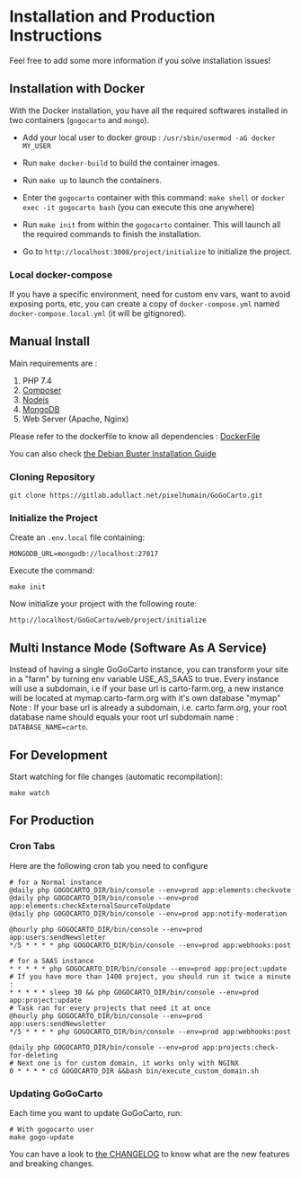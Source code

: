 Installation and Production Instructions
========================================

Feel free to add some more information if you solve installation issues!

Installation with Docker
------------

With the Docker installation, you have all the required softwares installed in two containers (`gogocarto` and `mongo`).

* Add your local user to docker group : `/usr/sbin/usermod -aG docker MY_USER`

* Run `make docker-build` to build the container images.

* Run `make up` to launch the containers.

* Enter the `gogocarto` container with this command: `make shell` or `docker exec -it gogocarto bash` (you can execute this one anywhere)

* Run `make init` from within the `gogocarto` container. This will launch all the required commands to finish the installation.

* Go to `http://localhost:3008/project/initialize` to initialize the project.

### Local docker-compose

If you have a specific environment, need for custom env vars, want to avoid exposing ports, etc, you can create a copy of `docker-compose.yml` named `docker-compose.local.yml` (it will be gitignored).


Manual Install
------------

Main requirements are :

1. PHP 7.4
2. [Composer](https://getcomposer.org/download/)
3. [Nodejs](https://nodejs.org/en/download/)
4. [MongoDB](http://php.net/manual/fr/mongodb.installation.php)
5. Web Server (Apache, Nginx)

Please refer to the dockerfile to know all dependencies : [DockerFile](../docker/Dockerfile)

You can also check [the Debian Buster Installation Guide](./installation_debian.md)

### Cloning Repository

```shell
git clone https://gitlab.adullact.net/pixelhumain/GoGoCarto.git
```

### Initialize the Project

Create an `.env.local` file containing:

```
MONGODB_URL=mongodb://localhost:27017
```

Execute the command:

```shell
make init
```

Now initialize your project with the following route:

`http://localhost/GoGoCarto/web/project/initialize`

Multi Instance Mode (Software As A Service)
--------------------------

Instead of having a single GoGoCarto instance, you can transform your site in a "farm" by turning env variable USE_AS_SAAS to true. Every instance will use a subdomain, i.e if your base url is carto-farm.org, a new instance will be located at mymap.carto-farm.org with it's own database "mymap"
Note : If your base url is already a subdomain, i.e. carto.farm.org, your root database name should equals your root url subdomain name : `DATABASE_NAME=carto`. 

For Development
--------------

Start watching for file changes (automatic recompilation):

```shell
make watch
```

For Production
--------------

### Cron Tabs

Here are the following cron tab you need to configure 

```shell
# for a Normal instance
@daily php GOGOCARTO_DIR/bin/console --env=prod app:elements:checkvote
@daily php GOGOCARTO_DIR/bin/console --env=prod app:elements:checkExternalSourceToUpdate
@daily php GOGOCARTO_DIR/bin/console --env=prod app:notify-moderation

@hourly php GOGOCARTO_DIR/bin/console --env=prod app:users:sendNewsletter
*/5 * * * * php GOGOCARTO_DIR/bin/console --env=prod app:webhooks:post
```

```shell
# for a SAAS instance
* * * * * php GOGOCARTO_DIR/bin/console --env=prod app:project:update
# If you have more than 1400 project, you should run it twice a minute :
* * * * * sleep 30 && php GOGOCARTO_DIR/bin/console --env=prod app:project:update
# Task ran for every projects that need it at once
@hourly php GOGOCARTO_DIR/bin/console --env=prod app:users:sendNewsletter
*/5 * * * * php GOGOCARTO_DIR/bin/console --env=prod app:webhooks:post

@daily php GOGOCARTO_DIR/bin/console --env=prod app:projects:check-for-deleting
# Next one is for custom domain, it works only with NGINX
0 * * * * cd GOGOCARTO_DIR &&bash bin/execute_custom_domain.sh
```

### Updating GoGoCarto

Each time you want to update GoGoCarto, run:

```shell
# With gogocarto user
make gogo-update
```

You can have a look to [the CHANGELOG](../CHANGELOG.md) to know what are the new features and breaking changes.
